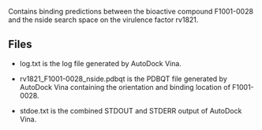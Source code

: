 Contains binding predictions between the bioactive compound F1001-0028 and the nside search space on the virulence factor rv1821.

## Files

- log.txt is the log file generated by AutoDock Vina.

- rv1821_F1001-0028_nside.pdbqt is the PDBQT file generated by AutoDock Vina containing the orientation and binding location of F1001-0028.

- stdoe.txt is the combined STDOUT and STDERR output of AutoDock Vina.

